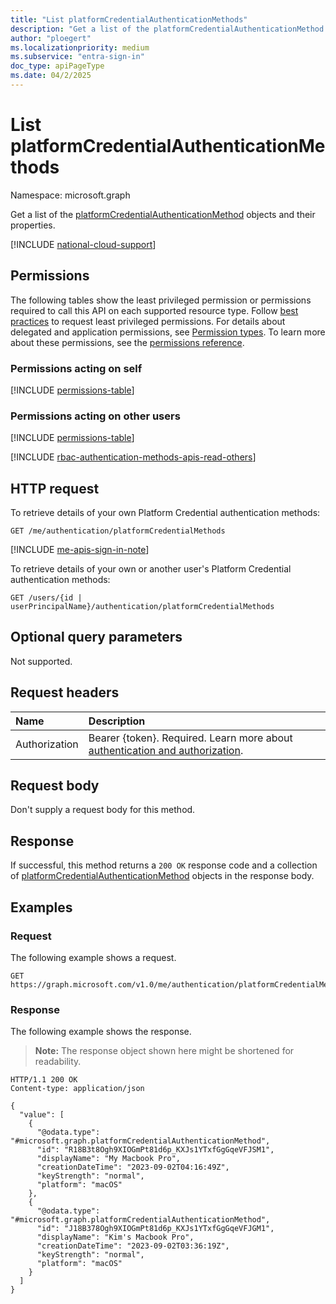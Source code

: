 ```yaml
---
title: "List platformCredentialAuthenticationMethods"
description: "Get a list of the platformCredentialAuthenticationMethod objects and their properties."
author: "ploegert"
ms.localizationpriority: medium
ms.subservice: "entra-sign-in"
doc_type: apiPageType
ms.date: 04/2/2025
---
```


# List platformCredentialAuthenticationMethods

Namespace: microsoft.graph

Get a list of the [platformCredentialAuthenticationMethod](../resources/platformcredentialauthenticationmethod.md) objects and their properties.

[!INCLUDE [national-cloud-support](../../includes/all-clouds.md)]

## Permissions

The following tables show the least privileged permission or permissions required to call this API on each supported resource type. Follow [best practices](/graph/permissions-overview#best-practices-for-using-microsoft-graph-permissions) to request least privileged permissions. For details about delegated and application permissions, see [Permission types](/graph/permissions-overview#permission-types). To learn more about these permissions, see the [permissions reference](/graph/permissions-reference).

### Permissions acting on self

<!-- { "blockType": "ignored"  } // Note: Removing this line will result in the permissions autogeneration tool overwriting the table. -->
[!INCLUDE [permissions-table](../includes/permissions/platformcredentialauthenticationmethod-list-permissions.md)]

### Permissions acting on other users

<!-- { "blockType": "permissions", "name": "platformcredentialauthenticationmethod_list_2" } -->
[!INCLUDE [permissions-table](../includes/permissions/platformcredentialauthenticationmethod-list-2-permissions.md)]

[!INCLUDE [rbac-authentication-methods-apis-read-others](../includes/rbac-for-apis/rbac-authentication-methods-apis-read-others.md)]

## HTTP request

To retrieve details of your own Platform Credential authentication methods:
<!-- { "blockType": "ignored" } -->
``` http
GET /me/authentication/platformCredentialMethods
```

[!INCLUDE [me-apis-sign-in-note](../includes/me-apis-sign-in-note.md)]

To retrieve details of your own or another user's Platform Credential authentication methods:
<!-- { "blockType": "ignored" } -->
``` http
GET /users/{id | userPrincipalName}/authentication/platformCredentialMethods
```

## Optional query parameters

Not supported.

## Request headers

|Name|Description|
|:---|:---|
|Authorization|Bearer {token}. Required. Learn more about [authentication and authorization](/graph/auth/auth-concepts).|

## Request body

Don't supply a request body for this method.

## Response

If successful, this method returns a `200 OK` response code and a collection of [platformCredentialAuthenticationMethod](../resources/platformcredentialauthenticationmethod.md) objects in the response body.

## Examples

### Request

The following example shows a request.

<!-- {
  "blockType": "request",
  "name": "get_platformcredentialauthenticationmethod_2"
}
-->
``` http
GET https://graph.microsoft.com/v1.0/me/authentication/platformCredentialMethods
```

### Response

The following example shows the response.

>**Note:** The response object shown here might be shortened for readability.  

<!-- {
  "blockType": "response",
  "truncated": true,
  "@odata.type": "Collection(microsoft.graph.platformCredentialAuthenticationMethod)"
}
-->
``` http
HTTP/1.1 200 OK
Content-type: application/json

{
  "value": [
    {
      "@odata.type": "#microsoft.graph.platformCredentialAuthenticationMethod",
      "id": "R18B3t8Ogh9XIOGmPt81d6p_KXJs1YTxfGgGqeVFJSM1",
      "displayName": "My Macbook Pro",
      "creationDateTime": "2023-09-02T04:16:49Z",
      "keyStrength": "normal",
      "platform": "macOS"
    },
    {
      "@odata.type": "#microsoft.graph.platformCredentialAuthenticationMethod",
      "id": "J18B378Ogh9XIOGmPt81d6p_KXJs1YTxfGgGqeVFJGM1",
      "displayName": "Kim's Macbook Pro",
      "creationDateTime": "2023-09-02T03:36:19Z",
      "keyStrength": "normal",
      "platform": "macOS"
    }
  ]
}
```

